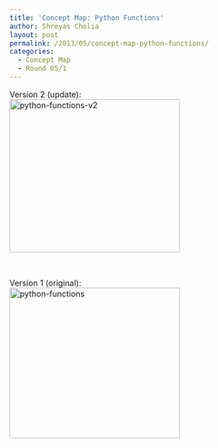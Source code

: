 ```yaml
---
title: 'Concept Map: Python Functions'
author: Shreyas Cholia
layout: post
permalink: /2013/05/concept-map-python-functions/
categories:
  - Concept Map
  - Round 05/1
---
```

Version 2 (update):  
[<img class="alignnone size-medium wp-image-2974" alt="python-functions-v2" src="http://teaching.software-carpentry.org/wp-content/uploads/2013/05/python-functions-v2-300x270.jpg" width="300" height="270" />][1]

&nbsp;

Version 1 (original):  
[<img class="alignnone size-medium wp-image-2956" alt="python-functions" src="http://teaching.software-carpentry.org/wp-content/uploads/2013/05/python-functions-300x265.jpg" width="300" height="265" />][2]

 [1]: http://teaching.software-carpentry.org/wp-content/uploads/2013/05/python-functions-v2.jpg
 [2]: http://teaching.software-carpentry.org/wp-content/uploads/2013/05/python-functions.jpg